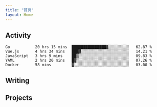 ```yaml
---
title: "首页"
layout: Home
---
```


## Activity
<!--START_SECTION:waka-->
```text
Go           20 hrs 15 mins  ███████████████▓░░░░░░░░░   62.87 % 
Vue.js       4 hrs 34 mins   ███▓░░░░░░░░░░░░░░░░░░░░░   14.21 % 
JavaScript   3 hrs 9 mins    ██▒░░░░░░░░░░░░░░░░░░░░░░   09.83 % 
YAML         2 hrs 20 mins   █▓░░░░░░░░░░░░░░░░░░░░░░░   07.26 % 
Docker       58 mins         ▓░░░░░░░░░░░░░░░░░░░░░░░░   03.00 % 
```
<!--END_SECTION:waka-->

## Writing
<PindedPosts />

## Projects
<Projects />
